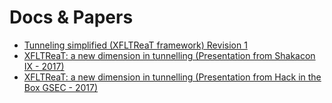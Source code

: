 # Docs & Papers #
* [Tunneling simplified (XFLTReaT framework) Revision 1](http://xfltreat.info/docs/Whitepaper-Tunneling_simplified_XFLTReaT_Framework_rev1-Balazs_Bucsay.pdf)
* [XFLTReaT: a new dimension in tunnelling (Presentation from Shakacon IX - 2017)](http://xfltreat.info/docs/Presentation-Shakacon-XFLTReaT-Balazs_Bucsay.pdf)
* [XFLTReaT: a new dimension in tunnelling (Presentation from Hack in the Box GSEC - 2017)](http://xfltreat.info/docs/Presentation-GSEC-XFLTReaT-Balazs_Bucsay.pdf)

